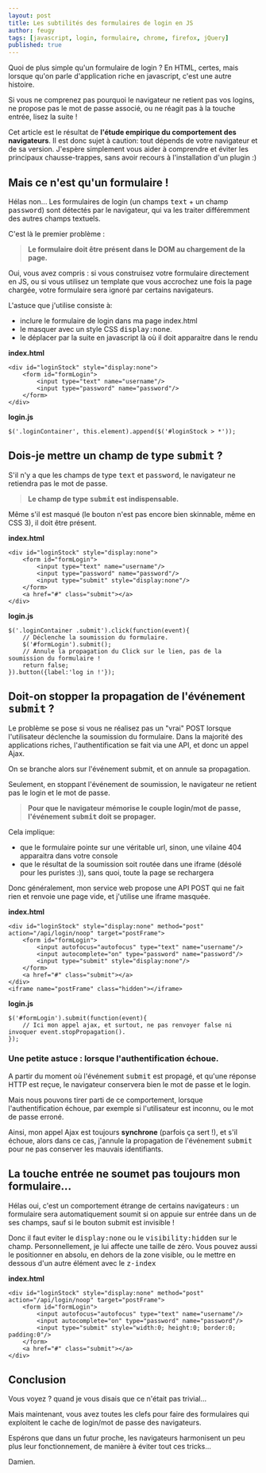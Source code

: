 ```yaml
---
layout: post
title: Les subtilités des formulaires de login en JS
author: feugy
tags: [javascript, login, formulaire, chrome, firefox, jQuery]
published: true
---
```


Quoi de plus simple qu'un formulaire de login ? 
En HTML, certes, mais lorsque qu'on parle d'application riche en javascript, c'est une autre histoire.

Si vous ne comprenez pas pourquoi le navigateur ne retient pas vos logins, ne propose pas le mot de passe associé, ou ne réagit pas à la touche entrée, lisez la suite !

Cet article est le résultat de **l'étude empirique du comportement des navigateurs**. 
Il est donc sujet à caution: tout dépends de votre navigateur et de sa version.
J'espère simplement vous aider à comprendre et éviter les principaux chausse-trappes, sans avoir recours à l'installation d'un plugin :)


## Mais ce n'est qu'un formulaire !

Hélas non... Les formulaires de login (un champs <tt>text</tt> + un champ <tt>password</tt>) sont détectés par le navigateur, qui va les traiter différemment des autres champs textuels.

C'est là le premier problème :
>**Le formulaire doit être présent dans le DOM au chargement de la page.**
 
Oui, vous avez compris : si vous construisez votre formulaire directement en JS, ou si vous utilisez un template que vous accrochez une fois la page chargée, votre formulaire sera ignoré par certains navigateurs.

L'astuce que j'utilise consiste à:

* inclure le formulaire de login dans ma page index.html
* le masquer avec un style CSS <tt>display:none</tt>.
* le déplacer par la suite en javascript là où il doit apparaitre dans le rendu 

**index.html**

    <div id="loginStock" style="display:none">
    	<form id="formLogin">
    		<input type="text" name="username"/>
    		<input type="password" name="password"/>
    	</form>
    </div>

**login.js**

    $('.loginContainer', this.element).append($('#loginStock > *'));
	
	
## Dois-je mettre un champ de type <tt>submit</tt> ?

S'il n'y a que les champs de type <tt>text</tt> et <tt>password</tt>, le navigateur ne retiendra pas le mot de passe.

>**Le champ de type <tt>submit</tt> est indispensable.** 

Même s'il est masqué (le bouton n'est pas encore bien skinnable, même en CSS 3), il doit être présent.

**index.html**

    <div id="loginStock" style="display:none">
    	<form id="formLogin">
    		<input type="text" name="username"/>
    		<input type="password" name="password"/>
			<input type="submit" style="display:none"/>
    	</form>
        <a href="#" class="submit"></a>
    </div>
	
**login.js**

    $('.loginContainer .submit').click(function(event){
        // Déclenche la soumission du formulaire.
        $('#formLogin').submit();
		// Annule la propagation du Click sur le lien, pas de la soumission du formulaire !
		return false;
    }).button({label:'log in !'});

	
## Doit-on stopper la propagation de l'événement <tt>submit</tt> ?

Le problème se pose si vous ne réalisez pas un "vrai" POST lorsque l'utilisateur déclenche la soumission du formulaire.
Dans la majorité des applications riches, l'authentification se fait via une API, et donc un appel Ajax.

On se branche alors sur l'événement submit, et on annule sa propagation.

Seulement, en stoppant l'événement de soumission, le navigateur ne retient pas le login et le mot de passe.

>**Pour que le navigateur mémorise le couple login/mot de passe, l'événement <tt>submit</tt> doit se propager.**

Cela implique:

* que le formulaire pointe sur une véritable url, sinon, une vilaine 404 apparaitra dans votre console
* que le résultat de la soumission soit routée dans une iframe (désolé pour les puristes :)), sans quoi, toute la page se rechargera

Donc généralement, mon service web propose une API POST qui ne fait rien et renvoie une page vide, et j'utilise une iframe masquée.

**index.html**

    <div id="loginStock" style="display:none" method="post" action="/api/login/noop" target="postFrame">
    	<form id="formLogin">
    		<input autofocus="autofocus" type="text" name="username"/>
    		<input autocomplete="on" type="password" name="password"/>
			<input type="submit" style="display:none"/>
    	</form>
		<a href="#" class="submit"></a>
    </div>
	<iframe name="postFrame" class="hidden"></iframe>
	
**login.js**

    $('#formLogin').submit(function(event){
        // Ici mon appel ajax, et surtout, ne pas renvoyer false ni invoquer event.stopPropagation().
    });
	
	
### Une petite astuce : lorsque l'authentification échoue.

A partir du moment où l'événement <tt>submit</tt> est propagé, et qu'une réponse HTTP est reçue, le navigateur conservera bien le mot de passe et le login.

Mais nous pouvons tirer parti de ce comportement, lorsque l'authentification échoue, par exemple si l'utilisateur est inconnu, ou le mot de passe erroné.

Ainsi, mon appel Ajax est toujours **synchrone** (parfois ça sert !), et s'il échoue, alors dans ce cas, j'annule la propagation de l'événement <tt>submit</tt> pour ne pas conserver les mauvais identifiants.



## La touche entrée ne soumet pas toujours mon formulaire...

Hélas oui, c'est un comportement étrange de certains navigateurs : un formulaire sera automatiquement soumit si on appuie sur entrée dans un de ses champs, sauf si le bouton submit est invisible ! 

Donc il faut eviter le <tt>display:none</tt> ou le <tt>visibility:hidden</tt> sur le champ. 
Personnellement, je lui affecte une taille de zéro. Vous pouvez aussi le positionner en absolu, en dehors de la zone visible, ou le mettre en dessous d'un autre élément avec le <tt>z-index</tt>

**index.html**

    <div id="loginStock" style="display:none" method="post" action="/api/login/noop" target="postFrame">
    	<form id="formLogin">
    		<input autofocus="autofocus" type="text" name="username"/>
    		<input autocomplete="on" type="password" name="password"/>
			<input type="submit" style="width:0; height:0; border:0; padding:0"/>
    	</form>
		<a href="#" class="submit"></a>
    </div>
	
	
## Conclusion

Vous voyez ? quand je vous disais que ce n'était pas trivial...

Mais maintenant, vous avez toutes les clefs pour faire des formulaires qui exploitent le cache de login/mot de passe des navigateurs.

Espérons que dans un futur proche, les navigateurs harmonisent un peu plus leur fonctionnement, de manière à éviter tout ces tricks...

Damien.